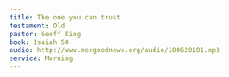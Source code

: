 ```yaml
---
title: The one you can trust
testament: Old
pastor: Geoff King
book: Isaiah 50
audio: http://www.mecgoodnews.org/audio/100620181.mp3
service: Morning
---
```

